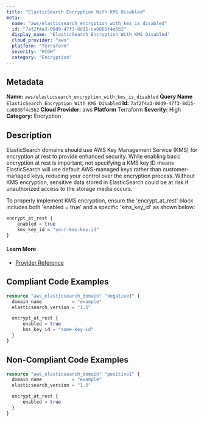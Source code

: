 ```yaml
---
title: "ElasticSearch Encryption With KMS Disabled"
meta:
  name: "aws/elasticsearch_encryption_with_kms_is_disabled"
  id: "7af2f4a3-00d9-47f3-8d15-ca0888f4e5b2"
  display_name: "ElasticSearch Encryption With KMS Disabled"
  cloud_provider: "aws"
  platform: "Terraform"
  severity: "HIGH"
  category: "Encryption"
---
```

## Metadata
**Name:** `aws/elasticsearch_encryption_with_kms_is_disabled`
**Query Name** `ElasticSearch Encryption With KMS Disabled`
**Id:** `7af2f4a3-00d9-47f3-8d15-ca0888f4e5b2`
**Cloud Provider:** aws
**Platform** Terraform
**Severity:** High
**Category:** Encryption
## Description
ElasticSearch domains should use AWS Key Management Service (KMS) for encryption at rest to provide enhanced security. While enabling basic encryption at rest is important, not specifying a KMS key ID means ElasticSearch will use default AWS-managed keys rather than customer-managed keys, reducing your control over the encryption process. Without KMS encryption, sensitive data stored in ElasticSearch could be at risk if unauthorized access to the storage media occurs.

To properly implement KMS encryption, ensure the 'encrypt_at_rest' block includes both 'enabled = true' and a specific 'kms_key_id' as shown below:

```terraform
encrypt_at_rest {
    enabled = true
    kms_key_id = "your-kms-key-id"
}
```

#### Learn More

 - [Provider Reference](https://registry.terraform.io/providers/hashicorp/aws/latest/docs/resources/elasticsearch_domain)


## Compliant Code Examples
```terraform
resource "aws_elasticsearch_domain" "negative1" {
  domain_name           = "example"
  elasticsearch_version = "1.5"

  encrypt_at_rest {
      enabled = true
      kms_key_id = "some-key-id"
  }
}
```
## Non-Compliant Code Examples
```terraform
resource "aws_elasticsearch_domain" "positive1" {
  domain_name           = "example"
  elasticsearch_version = "1.5"

  encrypt_at_rest {
      enabled = true
  }
}
```